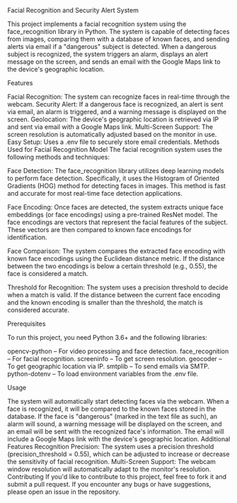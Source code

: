 Facial Recognition and Security Alert System

This project implements a facial recognition system using the face_recognition library in Python. The system is capable of detecting faces from images, comparing them with a database of known faces, and sending alerts via email if a "dangerous" subject is detected. When a dangerous subject is recognized, the system triggers an alarm, displays an alert message on the screen, and sends an email with the Google Maps link to the device's geographic location.

Features

Facial Recognition: The system can recognize faces in real-time through the webcam.
Security Alert: If a dangerous face is recognized, an alert is sent via email, an alarm is triggered, and a warning message is displayed on the screen.
Geolocation: The device's geographic location is retrieved via IP and sent via email with a Google Maps link.
Multi-Screen Support: The screen resolution is automatically adjusted based on the monitor in use.
Easy Setup: Uses a .env file to securely store email credentials.
Methods Used for Facial Recognition Model
The facial recognition system uses the following methods and techniques:

Face Detection: The face_recognition library utilizes deep learning models to perform face detection. Specifically, it uses the Histogram of Oriented Gradients (HOG) method for detecting faces in images. This method is fast and accurate for most real-time face detection applications.

Face Encoding: Once faces are detected, the system extracts unique face embeddings (or face encodings) using a pre-trained ResNet model. The face encodings are vectors that represent the facial features of the subject. These vectors are then compared to known face encodings for identification.

Face Comparison: The system compares the extracted face encoding with known face encodings using the Euclidean distance metric. If the distance between the two encodings is below a certain threshold (e.g., 0.55), the face is considered a match.

Threshold for Recognition: The system uses a precision threshold to decide when a match is valid. If the distance between the current face encoding and the known encoding is smaller than the threshold, the match is considered accurate.

Prerequisites

To run this project, you need Python 3.6+ and the following libraries:

opencv-python – For video processing and face detection.
face_recognition – For facial recognition.
screeninfo – To get screen resolution.
geocoder – To get geographic location via IP.
smtplib – To send emails via SMTP.
python-dotenv – To load environment variables from the .env file.

Usage

The system will automatically start detecting faces via the webcam.
When a face is recognized, it will be compared to the known faces stored in the database.
If the face is "dangerous" (marked in the text file as such), an alarm will sound, a warning message will be displayed on the screen, and an email will be sent with the recognized face's information.
The email will include a Google Maps link with the device's geographic location.
Additional Features
Recognition Precision: The system uses a precision threshold (precision_threshold = 0.55), which can be adjusted to increase or decrease the sensitivity of facial recognition.
Multi-Screen Support: The webcam window resolution will automatically adapt to the monitor's resolution.
Contributing
If you'd like to contribute to this project, feel free to fork it and submit a pull request. If you encounter any bugs or have suggestions, please open an issue in the repository.

